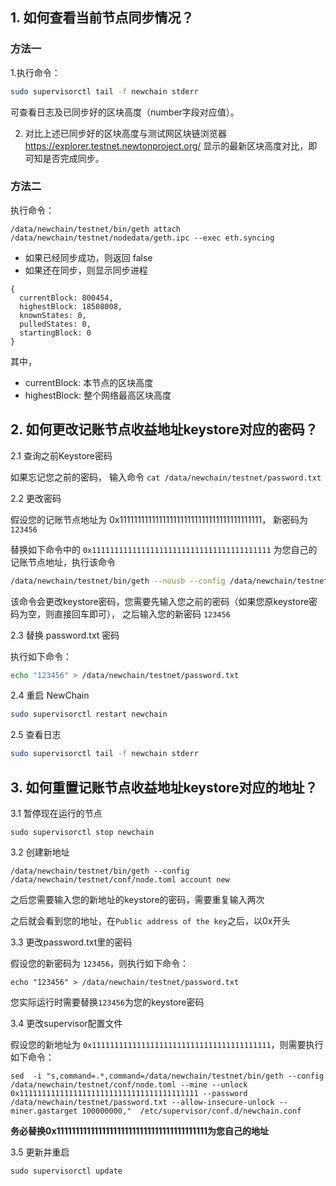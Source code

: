 
## 1. 如何查看当前节点同步情况？

### 方法一

1.执行命令：

```bash
sudo supervisorctl tail -f newchain stderr
```

可查看日志及已同步好的区块高度（number字段对应值）。

2. 对比上述已同步好的区块高度与测试网区块链浏览器 https://explorer.testnet.newtonproject.org/ 显示的最新区块高度对比，即可知是否完成同步。

### 方法二

执行命令：

```
/data/newchain/testnet/bin/geth attach /data/newchain/testnet/nodedata/geth.ipc --exec eth.syncing
```

* 如果已经同步成功，则返回 false
* 如果还在同步，则显示同步进程

```
{
  currentBlock: 800454,
  highestBlock: 18508008,
  knownStates: 0,
  pulledStates: 0,
  startingBlock: 0
}
```

其中，
* currentBlock: 本节点的区块高度
* highestBlock: 整个网络最高区块高度


## 2. 如何更改记账节点收益地址keystore对应的密码？

2.1 查询之前Keystore密码

如果忘记您之前的密码， 输入命令 `cat /data/newchain/testnet/password.txt`

2.2 更改密码

假设您的记账节点地址为 0x1111111111111111111111111111111111111111， 新密码为 `123456`

替换如下命令中的 `0x1111111111111111111111111111111111111111` 为您自己的记账节点地址，执行该命令

```bash
/data/newchain/testnet/bin/geth --nousb --config /data/newchain/testnet/conf/node.toml account update 0x1111111111111111111111111111111111111111
```
该命令会更改keystore密码，您需要先输入您之前的密码（如果您原keystore密码为空，则直接回车即可），
之后输入您的新密码 `123456`

2.3 替换 password.txt 密码

执行如下命令：

```bash
echo "123456" > /data/newchain/testnet/password.txt
```

2.4 重启 NewChain

```bash
sudo supervisorctl restart newchain
```

2.5 查看日志

```bash
sudo supervisorctl tail -f newchain stderr
```

## 3. 如何重置记账节点收益地址keystore对应的地址？

3.1 暂停现在运行的节点

```
sudo supervisorctl stop newchain
```

3.2 创建新地址

```
/data/newchain/testnet/bin/geth --config /data/newchain/testnet/conf/node.toml account new
```

之后您需要输入您的新地址的keystore的密码，需要重复输入两次

之后就会看到您的地址，在`Public address of the key`之后，以0x开头

3.3 更改password.txt里的密码

假设您的新密码为 `123456`，则执行如下命令：

```
echo "123456" > /data/newchain/testnet/password.txt
```

您实际运行时需要替换`123456`为您的keystore密码

3.4 更改supervisor配置文件

假设您的新地址为 `0x1111111111111111111111111111111111111111`，则需要执行如下命令：


```
sed  -i "s,command=.*,command=/data/newchain/testnet/bin/geth --config /data/newchain/testnet/conf/node.toml --mine --unlock 0x1111111111111111111111111111111111111111 --password /data/newchain/testnet/password.txt --allow-insecure-unlock --miner.gastarget 100000000,"  /etc/supervisor/conf.d/newchain.conf
```

**务必替换0x1111111111111111111111111111111111111111为您自己的地址**

3.5 更新并重启

```
sudo supervisorctl update
```







